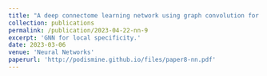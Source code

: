 ```yaml
---
title: "A deep connectome learning network using graph convolution for connectome-disease association study"
collection: publications
permalink: /publication/2023-04-22-nn-9
excerpt: 'GNN for local specificity.'
date: 2023-03-06
venue: 'Neural Networks'
paperurl: 'http://podismine.github.io/files/paper8-nn.pdf'
---
```

